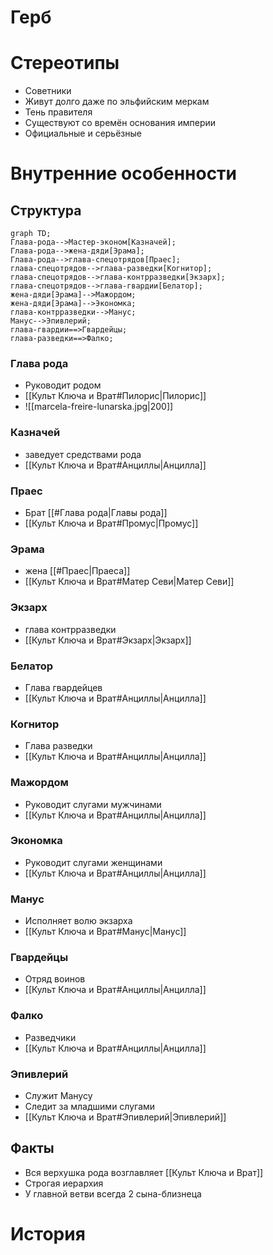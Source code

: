 # Герб

# Стереотипы
* Советники
* Живут долго даже по эльфийским меркам
* Тень правителя
* Существуют со времён основания империи
* Официальные и серьёзные
# Внутренние особенности
## Структура
 ```mermaid
graph TD;
Глава-рода-->Мастер-эконом[Казначей];
Глава-рода-->жена-дяди[Эрама];
Глава-рода-->глава-спецотрядов[Праес];
глава-спецотрядов-->глава-разведки[Когнитор];
глава-спецотрядов-->глава-контрразведки[Экзарх];
глава-спецотрядов-->глава-гвардии[Белатор];
жена-дяди[Эрама]-->Мажордом;
жена-дяди[Эрама]-->Экономка;
глава-контрразведки-->Манус;
Манус-->Эпивлерий;
глава-гвардии==>Гвардейцы;
глава-разведки==>Фалко;
```
### Глава рода
* Руководит родом
* [[Культ Ключа и Врат#Пилорис|Пилорис]]
* ![[marcela-freire-lunarska.jpg|200]]
### Казначей
* заведует средствами рода
* [[Культ Ключа и Врат#Анциллы|Анцилла]]
### Праес
* Брат [[#Глава рода|Главы рода]]
* [[Культ Ключа и Врат#Промус|Промус]]
### Эрама
* жена [[#Праес|Праеса]]
* [[Культ Ключа и Врат#Матер Севи|Матер Севи]]
### Экзарх
* глава контрразведки
* [[Культ Ключа и Врат#Экзарх|Экзарх]]
### Белатор
* Глава гвардейцев
* [[Культ Ключа и Врат#Анциллы|Анцилла]]
### Когнитор
* Глава разведки
* [[Культ Ключа и Врат#Анциллы|Анцилла]]

### Мажордом
* Руководит слугами мужчинами
* [[Культ Ключа и Врат#Анциллы|Анцилла]]
### Экономка
* Руководит слугами женщинами
* [[Культ Ключа и Врат#Анциллы|Анцилла]]

### Манус
* Исполняет волю экзарха
* [[Культ Ключа и Врат#Манус|Манус]]

### Гвардейцы
* Отряд воинов
* [[Культ Ключа и Врат#Анциллы|Анцилла]]
### Фалко
* Разведчики
* [[Культ Ключа и Врат#Анциллы|Анцилла]]
### Эпивлерий
* Служит Манусу 
* Следит за младшими слугами
* [[Культ Ключа и Врат#Эпивлерий|Эпивлерий]]
## Факты
* Вся верхушка рода возглавляет [[Культ Ключа и Врат]]
* Строгая иерархия
* У главной ветви всегда 2 сына-близнеца
# История
